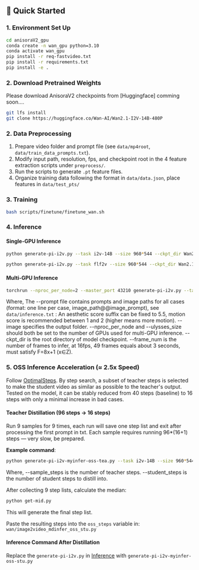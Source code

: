 ##  🚀 Quick Started

### 1. Environment Set Up

```bash
cd anisoraV2_gpu
conda create -n wan_gpu python=3.10
conda activate wan_gpu
pip install -r req-fastvideo.txt
pip install -r requirements.txt
pip install -e .
```

### 2. Download Pretrained Weights

Please download AnisoraV2 checkpoints from [Huggingface] comming soon....

```bash
git lfs install
git clone https://huggingface.co/Wan-AI/Wan2.1-I2V-14B-480P
```

### 2. Data Preprocessing

1. Prepare video folder and prompt file (see `data/mp4root`,` data/train_data_prompts.txt`).
2. Modify input path, resolution, fps, and checkpoint root in the 4 feature extraction scripts under `preprocess/`.
3. Run the scripts to generate `.pt` feature files.
4. Organize training data following the format in `data/data.json`, place features in `data/test_pts/`

### 3. Training

```bash
bash scripts/finetune/finetune_wan.sh
```

### 4. Inference

#### Single-GPU Inference 

```bash
python generate-pi-i2v.py --task i2v-14B --size 960*544 --ckpt_dir Wan2.1-I2V-14B-480P --image output_videos --prompt data/inference.txt --base_seed 4096 --frame_num 49
```

```bash
python generate-pi-i2v.py --task flf2v --size 960*544 --ckpt_dir Wan2.1-FLF2V-14B-720P --image output_videos --prompt data/inference.txt --base_seed 4096 --frame_num 49
```

#### Multi-GPU Inference

```bash
torchrun --nproc_per_node=2 --master_port 43210 generate-pi-i2v.py --task i2v-14B --size 960*544 --ckpt_dir Wan2.1-I2V-14B-480P --image output_videos --prompt data/inference.txt --dit_fsdp --t5_fsdp --ulysses_size 2 --base_seed 4096 --frame_num 49
```

Where,
    The --prompt file contains prompts and image paths for all cases (format: one line per case, image_path@@image_prompt), see `data/inference.txt` :
        An aesthetic score suffix can be fixed to 5.5, motion score is recommended between 1 and 2 (higher means more motion).
    --image specifies the output folder.
    --nproc_per_node and --ulysses_size should both be set to the number of GPUs used for multi-GPU inference.
    --ckpt_dir is the root directory of model checkpoint.
    --frame_num is the number of frames to infer, at 16fps, 49 frames equals about 3 seconds, must satisfy F=8x+1 (x∈Z).

### 5. OSS Inference Acceleration (≈ 2.5x Speed)

Follow [OptimalSteps](https://github.com/bebebe666/OptimalSteps).
By step search, a subset of teacher steps is selected to make the student video as similar as possible to the teacher's output.  
Tested on the model, it can be stably reduced from 40 steps (baseline) to 16 steps with only a minimal increase in bad cases.

#### Teacher Distillation (96 steps -> 16 steps)

Run 9 samples for 9 times, each run will save one step list and exit after processing the first prompt in txt.
Each sample requires running 96*(16+1) steps — very slow, be prepared.

**Example command**:
```bash
python generate-pi-i2v-myinfer-oss-tea.py --task i2v-14B --size 960*544 --ckpt_dir Wan2.1-I2V-14B-480P --image output/oss_tea_res0 --prompt data/inference.txt --norm 2 --frame_type "4" --channel_type "all" --base_seed 42 --frame_num 49 --sample_steps 96 --student_steps 16
```

Where,
    --sample_steps is the number of teacher steps.
    --student_steps is the number of student steps to distill into.

After collecting 9 step lists, calculate the median:
```bash
python get-mid.py
```
This will generate the final step list.

Paste the resulting steps into the `oss_steps` variable in: `wan/image2video_mdinfer_oss_stu.py`

#### Inference Command After Distillation

Replace the `generate-pi-i2v.py` in [Inference](#Inference) with `generate-pi-i2v-myinfer-oss-stu.py`







    
